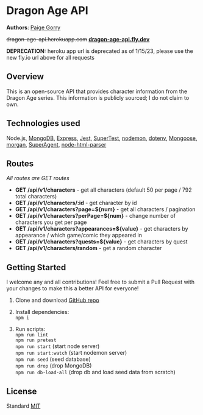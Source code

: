 # Dragon Age API

**Authors**: [Paige Gorry](https://github.com/paigeegorry)

<s>dragon-age-api.herokuapp.com</s>
**[dragon-age-api.fly.dev](https://dragon-age-api.fly.dev/)**

**DEPRECATION:** heroku app url is deprecated as of 1/15/23, please use the new fly.io url above for all requests

## Overview
This is an open-source API that provides character information from the Dragon Age series. This information is publicly sourced; I do not claim to own.

## Technologies used
Node.js, [MongoDB](https://www.mongodb.com/what-is-mongodb), [Express](https://www.npmjs.com/package/express), [Jest](https://www.npmjs.com/package/jest), [SuperTest](https://www.npmjs.com/package/supertest), [nodemon](https://www.npmjs.com/package/nodemon), [dotenv](https://www.npmjs.com/package/dotenv), [Mongoose](https://www.npmjs.com/package/mongoose), [morgan](https://www.npmjs.com/package/morgan), [SuperAgent](https://www.npmjs.com/package/superagent), [node-html-parser](https://www.npmjs.com/package/node-html-parser)

## Routes
_All routes are GET routes_
* **GET /api/v1/characters** - get all characters (default 50 per page / 792 total characters)
* **GET /api/v1/characters/:id** - get character by id 
* **GET /api/v1/characters?page=${num}** - get all characters / pagination
* **GET /api/v1/characters?perPage=${num}** - change number of characters you get per page
* **GET /api/v1/characters?appearances=${value}** - get characters by appearance / which game/comic they appeared in
* **GET /api/v1/characters?quests=${value}** - get characters by quest
* **GET /api/v1/characters/random** - get a random character

## Getting Started
I welcome any and all contributions! Feel free to submit a Pull Request with your changes to make this a better API for everyone!

1. Clone and download [GitHub repo](https://github.com/paigeegorry/dragon-age-api)
1. Install dependencies:\
`npm i`

3. Run scripts:\
`npm run lint`\
`npm run pretest`\
`npm run start` (start node server)\
`npm run start:watch` (start nodemon server)\
`npm run seed` (seed database)\
`npm run drop` (drop MongoDB)\
`npm run db-load-all` (drop db and load seed data from scratch)

## License
Standard [MIT](/LICENSE.md)
